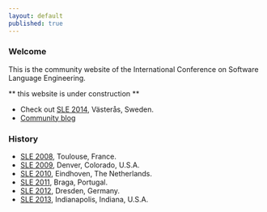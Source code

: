 ```yaml
---
layout: default
published: true
---
```


### Welcome 

This is the community website of the International Conference on Software Language Engineering.

** this website is under construction **

* Check out [SLE 2014](2014), Västerås, Sweden.
* [Community blog](blog) 

### History

<ul>
<li><a href="http://planet-sl.org/sle2008/" >SLE 2008</a>, Toulouse, France.</li>
                        <li><a href="http://planet-sl.org/sle2009" >SLE 2009</a>, Denver, Colorado, U.S.A.</li>
                        <li><a href="http://planet-sl.org/sle2010/" >SLE 2010</a>, Eindhoven, The Netherlands.</li>
                        <li><a href="http://planet-sl.org/sle2011/" >SLE 2011</a>, Braga, Portugal.</li>
                        <li><a href="http://planet-sl.org/sle2012/" >SLE 2012</a>, Dresden, Germany.</li>
                        <li><a href="http://planet-sl.org/sle2013/" >SLE 2013</a>, Indianapolis, Indiana, U.S.A.</li>
                        </ul>